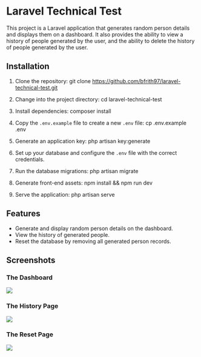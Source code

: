 # Laravel Technical Test

This project is a Laravel application that generates random person details and displays them on a dashboard. It also provides the ability to view a history of people generated by the user, and the ability to delete the history of people generated by the user.

## Installation

1. Clone the repository:
   git clone https://github.com/bfrith97/laravel-technical-test.git

2. Change into the project directory:
   cd laravel-technical-test

3. Install dependencies:
   composer install

4. Copy the `.env.example` file to create a new `.env` file:
   cp .env.example .env

5. Generate an application key:
   php artisan key:generate

6. Set up your database and configure the `.env` file with the correct credentials.

7. Run the database migrations:
   php artisan migrate
   
8. Generate front-end assets: 
   npm install && npm run dev

8. Serve the application:
   php artisan serve

## Features

- Generate and display random person details on the dashboard.
- View the history of generated people.
- Reset the database by removing all generated person records.


## Screenshots



### The Dashboard
<img src="https://i.imgur.com/1nlSTdJ.png">

### The History Page
<img src="https://i.imgur.com/8cvBL4C.png">

### The Reset Page
<img src="https://i.imgur.com/VvAzGZf.png">
